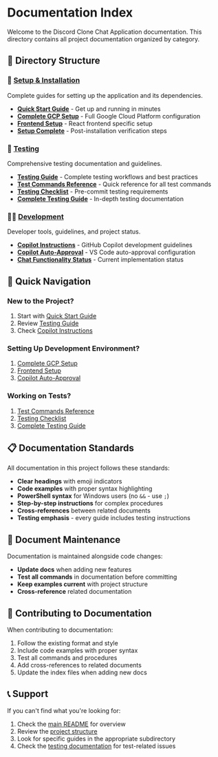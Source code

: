 # Documentation Index

Welcome to the Discord Clone Chat Application documentation. This directory contains all project documentation organized by category.

## 📁 Directory Structure

### 🔧 [Setup & Installation](setup/)
Complete guides for setting up the application and its dependencies.

- **[Quick Start Guide](setup/QUICK_START.md)** - Get up and running in minutes
- **[Complete GCP Setup](setup/GCP_DISCORD_CLONE_GUIDE.md)** - Full Google Cloud Platform configuration
- **[Frontend Setup](setup/FRONTEND_SETUP_GUIDE.md)** - React frontend specific setup
- **[Setup Complete](setup/SETUP_COMPLETE.md)** - Post-installation verification steps

### 🧪 [Testing](testing/)
Comprehensive testing documentation and guidelines.

- **[Testing Guide](testing/TESTING_GUIDE.md)** - Complete testing workflows and best practices
- **[Test Commands Reference](testing/TEST_COMMANDS_REFERENCE.md)** - Quick reference for all test commands
- **[Testing Checklist](testing/TESTING_CHECKLIST.md)** - Pre-commit testing requirements
- **[Complete Testing Guide](testing/COMPLETE_TESTING_GUIDE.md)** - In-depth testing documentation

### 👩‍💻 [Development](development/)
Developer tools, guidelines, and project status.

- **[Copilot Instructions](development/COPILOT_INSTRUCTIONS.md)** - GitHub Copilot development guidelines
- **[Copilot Auto-Approval](development/COPILOT_AUTO_APPROVAL_GUIDE.md)** - VS Code auto-approval configuration
- **[Chat Functionality Status](development/CHAT_FUNCTIONALITY_STATUS.md)** - Current implementation status

## 🚀 Quick Navigation

### New to the Project?
1. Start with [Quick Start Guide](setup/QUICK_START.md)
2. Review [Testing Guide](testing/TESTING_GUIDE.md)
3. Check [Copilot Instructions](development/COPILOT_INSTRUCTIONS.md)

### Setting Up Development Environment?
1. [Complete GCP Setup](setup/GCP_DISCORD_CLONE_GUIDE.md)
2. [Frontend Setup](setup/FRONTEND_SETUP_GUIDE.md)
3. [Copilot Auto-Approval](development/COPILOT_AUTO_APPROVAL_GUIDE.md)

### Working on Tests?
1. [Test Commands Reference](testing/TEST_COMMANDS_REFERENCE.md)
2. [Testing Checklist](testing/TESTING_CHECKLIST.md)
3. [Complete Testing Guide](testing/COMPLETE_TESTING_GUIDE.md)

## 📋 Documentation Standards

All documentation in this project follows these standards:

- **Clear headings** with emoji indicators
- **Code examples** with proper syntax highlighting
- **PowerShell syntax** for Windows users (no `&&` - use `;`)
- **Step-by-step instructions** for complex procedures
- **Cross-references** between related documents
- **Testing emphasis** - every guide includes testing instructions

## 🔄 Document Maintenance

Documentation is maintained alongside code changes:

- **Update docs** when adding new features
- **Test all commands** in documentation before committing
- **Keep examples current** with project structure
- **Cross-reference** related documentation

## 🤝 Contributing to Documentation

When contributing to documentation:

1. Follow the existing format and style
2. Include code examples with proper syntax
3. Test all commands and procedures
4. Add cross-references to related documents
5. Update the index files when adding new docs

## 📞 Support

If you can't find what you're looking for:

1. Check the [main README](../README.md) for overview
2. Review the [project structure](../README.md#project-structure)
3. Look for specific guides in the appropriate subdirectory
4. Check the [testing documentation](testing/) for test-related issues
